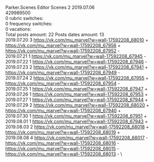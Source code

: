 Parker.Scenes	Editor Scenes 2 2019.07.06\
429989500\
0 rubric switches:\
0 frequency switches:\
0 vacations:\
Total posts amount: 22	Posts dates amount: 13\
2019.07.20 3 https://vk.com/mu_marvel?w=wall-17592208_68010 + https://vk.com/mu_marvel?w=wall-17592208_67956 + https://vk.com/mu_marvel?w=wall-17592208_67952 - \
2019.07.21 1 https://vk.com/mu_marvel?w=wall-17592208_67945 - \
2019.07.22 1 https://vk.com/mu_marvel?w=wall-17592208_67946 - \
2019.07.23 2 https://vk.com/mu_marvel?w=wall-17592208_67941 + https://vk.com/mu_marvel?w=wall-17592208_67949 - \
2019.07.24 2 https://vk.com/mu_marvel?w=wall-17592208_67955 + https://vk.com/mu_marvel?w=wall-17592208_67954 - \
2019.07.25 1 https://vk.com/mu_marvel?w=wall-17592208_67947 + \
2019.07.26 1 https://vk.com/mu_marvel?w=wall-17592208_67953 + \
2019.07.27 1 https://vk.com/mu_marvel?w=wall-17592208_67944 + \
2019.07.29 2 https://vk.com/mu_marvel?w=wall-17592208_68020 + https://vk.com/mu_marvel?w=wall-17592208_67940 + \
2019.07.30 1 https://vk.com/mu_marvel?w=wall-17592208_67951 + \
2019.08.01 1 https://vk.com/mu_marvel?w=wall-17592208_67943 + \
2019.08.03 2 https://vk.com/mu_marvel?w=wall-17592208_68018 + https://vk.com/mu_marvel?w=wall-17592208_68019 + \
2019.08.08 4 https://vk.com/mu_marvel?w=wall-17592208_68017 - https://vk.com/mu_marvel?w=wall-17592208_68016 - https://vk.com/mu_marvel?w=wall-17592208_68015 - https://vk.com/mu_marvel?w=wall-17592208_68013 - \
